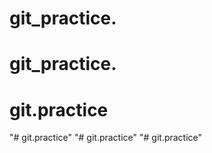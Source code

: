 # git_practice.
# git_practice.
# git.practice
"# git.practice" 
"# git.practice" 
"# git.practice" 
